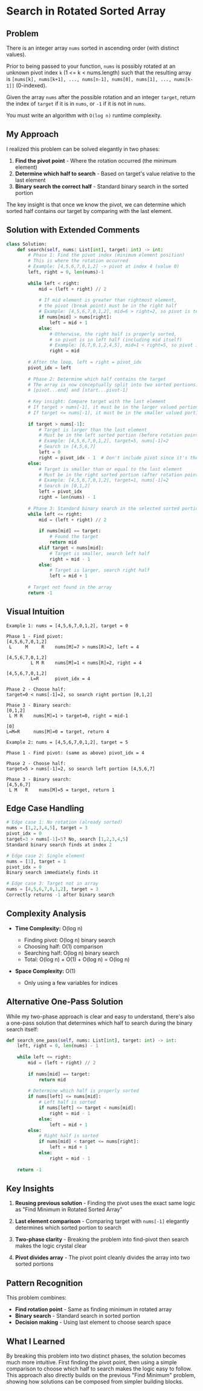# Search in Rotated Sorted Array

## Problem
There is an integer array `nums` sorted in ascending order (with distinct values).

Prior to being passed to your function, `nums` is possibly rotated at an unknown pivot index `k` (1 <= k < nums.length) such that the resulting array is `[nums[k], nums[k+1], ..., nums[n-1], nums[0], nums[1], ..., nums[k-1]]` (0-indexed).

Given the array `nums` after the possible rotation and an integer `target`, return the index of `target` if it is in `nums`, or `-1` if it is not in `nums`.

You must write an algorithm with `O(log n)` runtime complexity.

## My Approach

I realized this problem can be solved elegantly in two phases:
1. **Find the pivot point** - Where the rotation occurred (the minimum element)
2. **Determine which half to search** - Based on target's value relative to the last element
3. **Binary search the correct half** - Standard binary search in the sorted portion

The key insight is that once we know the pivot, we can determine which sorted half contains our target by comparing with the last element.

## Solution with Extended Comments

```python
class Solution:
    def search(self, nums: List[int], target: int) -> int:
        # Phase 1: Find the pivot index (minimum element position)
        # This is where the rotation occurred
        # Example: [4,5,6,7,0,1,2] -> pivot at index 4 (value 0)
        left, right = 0, len(nums)-1
        
        while left < right:
            mid = (left + right) // 2
            
            # If mid element is greater than rightmost element,
            # the pivot (break point) must be in the right half
            # Example: [4,5,6,7,0,1,2], mid=6 > right=2, so pivot is to the right
            if nums[mid] > nums[right]:
                left = mid + 1
            else:
                # Otherwise, the right half is properly sorted,
                # so pivot is in left half (including mid itself)
                # Example: [6,7,0,1,2,4,5], mid=1 < right=5, so pivot is to the left
                right = mid
        
        # After the loop, left = right = pivot_idx
        pivot_idx = left
        
        # Phase 2: Determine which half contains the target
        # The array is now conceptually split into two sorted portions:
        # [pivot...end] and [start...pivot-1]
        
        # Key insight: Compare target with the last element
        # If target > nums[-1], it must be in the larger valued portion (left of pivot)
        # If target <= nums[-1], it must be in the smaller valued portion (right of pivot)
        
        if target > nums[-1]:
            # Target is larger than the last element
            # Must be in the left sorted portion (before rotation point)
            # Example: [4,5,6,7,0,1,2], target=5, nums[-1]=2
            # Search in [4,5,6,7]
            left = 0
            right = pivot_idx - 1  # Don't include pivot since it's the minimum
        else:
            # Target is smaller than or equal to the last element
            # Must be in the right sorted portion (after rotation point)
            # Example: [4,5,6,7,0,1,2], target=1, nums[-1]=2
            # Search in [0,1,2]
            left = pivot_idx
            right = len(nums) - 1
        
        # Phase 3: Standard binary search in the selected sorted portion
        while left <= right:
            mid = (left + right) // 2
            
            if nums[mid] == target:
                # Found the target
                return mid
            elif target < nums[mid]:
                # Target is smaller, search left half
                right = mid - 1
            else:
                # Target is larger, search right half
                left = mid + 1
        
        # Target not found in the array
        return -1
```

## Visual Intuition

```
Example 1: nums = [4,5,6,7,0,1,2], target = 0

Phase 1 - Find pivot:
[4,5,6,7,0,1,2]
 L     M     R    nums[M]=7 > nums[R]=2, left = 4
       
[4,5,6,7,0,1,2]
         L M R    nums[M]=1 < nums[R]=2, right = 4
         
[4,5,6,7,0,1,2]
         L=R      pivot_idx = 4

Phase 2 - Choose half:
target=0 < nums[-1]=2, so search right portion [0,1,2]

Phase 3 - Binary search:
[0,1,2]
 L M R    nums[M]=1 > target=0, right = mid-1
 
[0]
L=M=R     nums[M]=0 = target, return 4

Example 2: nums = [4,5,6,7,0,1,2], target = 5

Phase 1 - Find pivot: (same as above) pivot_idx = 4

Phase 2 - Choose half:
target=5 > nums[-1]=2, so search left portion [4,5,6,7]

Phase 3 - Binary search:
[4,5,6,7]
 L M   R    nums[M]=5 = target, return 1
```

## Edge Case Handling

```python
# Edge case 1: No rotation (already sorted)
nums = [1,2,3,4,5], target = 3
pivot_idx = 0
target=3 > nums[-1]=5? No, search [1,2,3,4,5]
Standard binary search finds at index 2

# Edge case 2: Single element
nums = [1], target = 1
pivot_idx = 0
Binary search immediately finds it

# Edge case 3: Target not in array
nums = [4,5,6,7,0,1,2], target = 3
Correctly returns -1 after binary search
```

## Complexity Analysis

- **Time Complexity:** O(log n)
  - Finding pivot: O(log n) binary search
  - Choosing half: O(1) comparison
  - Searching half: O(log n) binary search
  - Total: O(log n) + O(1) + O(log n) = O(log n)
  
- **Space Complexity:** O(1)
  - Only using a few variables for indices

## Alternative One-Pass Solution

While my two-phase approach is clear and easy to understand, there's also a one-pass solution that determines which half to search during the binary search itself:

```python
def search_one_pass(self, nums: List[int], target: int) -> int:
    left, right = 0, len(nums) - 1
    
    while left <= right:
        mid = (left + right) // 2
        
        if nums[mid] == target:
            return mid
        
        # Determine which half is properly sorted
        if nums[left] <= nums[mid]:
            # Left half is sorted
            if nums[left] <= target < nums[mid]:
                right = mid - 1
            else:
                left = mid + 1
        else:
            # Right half is sorted
            if nums[mid] < target <= nums[right]:
                left = mid + 1
            else:
                right = mid - 1
    
    return -1
```

## Key Insights

1. **Reusing previous solution** - Finding the pivot uses the exact same logic as "Find Minimum in Rotated Sorted Array"

2. **Last element comparison** - Comparing target with `nums[-1]` elegantly determines which sorted portion to search

3. **Two-phase clarity** - Breaking the problem into find-pivot then search makes the logic crystal clear

4. **Pivot divides array** - The pivot point cleanly divides the array into two sorted portions

## Pattern Recognition

This problem combines:
- **Find rotation point** - Same as finding minimum in rotated array
- **Binary search** - Standard search in sorted portion
- **Decision making** - Using last element to choose search space

## What I Learned

By breaking this problem into two distinct phases, the solution becomes much more intuitive. First finding the pivot point, then using a simple comparison to choose which half to search makes the logic easy to follow. This approach also directly builds on the previous "Find Minimum" problem, showing how solutions can be composed from simpler building blocks.